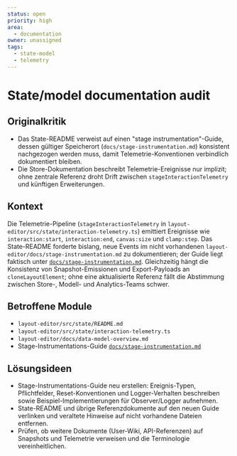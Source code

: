 ```yaml
---
status: open
priority: high
area:
  - documentation
owner: unassigned
tags:
  - state-model
  - telemetry
---
```


# State/model documentation audit

## Originalkritik
- Das State-README verweist auf einen "stage instrumentation"-Guide, dessen gültiger Speicherort (`docs/stage-instrumentation.md`) konsistent nachgezogen werden muss, damit Telemetrie-Konventionen verbindlich dokumentiert bleiben.
- Die Store-Dokumentation beschreibt Telemetrie-Ereignisse nur implizit; ohne zentrale Referenz droht Drift zwischen `stageInteractionTelemetry` und künftigen Erweiterungen.

## Kontext
Die Telemetrie-Pipeline (`stageInteractionTelemetry` in `layout-editor/src/state/interaction-telemetry.ts`) emittiert Ereignisse wie `interaction:start`, `interaction:end`, `canvas:size` und `clamp:step`. Das State-README forderte bislang, neue Events im nicht vorhandenen `layout-editor/docs/stage-instrumentation.md` zu dokumentieren; der Guide liegt faktisch unter [`docs/stage-instrumentation.md`](../docs/stage-instrumentation.md). Gleichzeitig hängt die Konsistenz von Snapshot-Emissionen und Export-Payloads an `cloneLayoutElement`; ohne eine aktualisierte Referenz fällt die Abstimmung zwischen Store-, Modell- und Analytics-Teams schwer.

## Betroffene Module
- `layout-editor/src/state/README.md`
- `layout-editor/src/state/interaction-telemetry.ts`
- `layout-editor/docs/data-model-overview.md`
- Stage-Instrumentations-Guide [`docs/stage-instrumentation.md`](../docs/stage-instrumentation.md)

## Lösungsideen
- Stage-Instrumentations-Guide neu erstellen: Ereignis-Typen, Pflichtfelder, Reset-Konventionen und Logger-Verhalten beschreiben sowie Beispiel-Implementierungen für Observer/Logger aufnehmen.
- State-README und übrige Referenzdokumente auf den neuen Guide verlinken und veraltete Hinweise auf nicht vorhandene Dateien entfernen.
- Prüfen, ob weitere Dokumente (User-Wiki, API-Referenzen) auf Snapshots und Telemetrie verweisen und die Terminologie vereinheitlichen.
